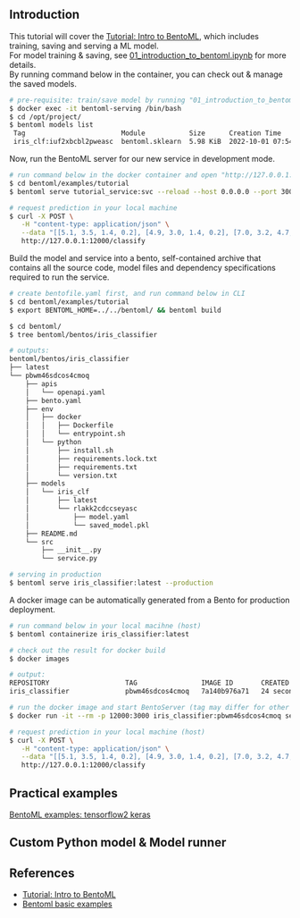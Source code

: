 ## Introduction
This tutorial will cover the [Tutorial: Intro to BentoML], which includes training, saving and serving a ML model.  
For model training & saving, see [01_introduction_to_bentoml.ipynb] for more details.  
By running command below in the container, you can check out & manage the saved models.  
```bash
# pre-requisite: train/save model by running "01_introduction_to_bentoml.ipynb"
$ docker exec -it bentoml-serving /bin/bash
$ cd /opt/project/
$ bentoml models list
 Tag                        Module           Size      Creation Time
 iris_clf:iuf2xbcbl2pweasc  bentoml.sklearn  5.98 KiB  2022-10-01 07:54:25
```

Now, run the BentoML server for our new service in development mode.  
```bash
# run command below in the docker container and open "http://127.0.0.1:12000/" in your browser
$ cd bentoml/examples/tutorial
$ bentoml serve tutorial_service:svc --reload --host 0.0.0.0 --port 3000

# request prediction in your local machine
$ curl -X POST \
   -H "content-type: application/json" \
   --data "[[5.1, 3.5, 1.4, 0.2], [4.9, 3.0, 1.4, 0.2], [7.0, 3.2, 4.7, 1.4], [6.8, 3.2, 5.9, 2.3]]" \
   http://127.0.0.1:12000/classify
```

Build the model and service into a bento, self-contained archive that contains all the source code, model files and dependency specifications required to run the service.
```bash
# create bentofile.yaml first, and run command below in CLI
$ cd bentoml/examples/tutorial
$ export BENTOML_HOME=../../bentoml/ && bentoml build

$ cd bentoml/
$ tree bentoml/bentos/iris_classifier

# outputs:
bentoml/bentos/iris_classifier
├── latest
└── pbwm46sdcos4cmoq
    ├── apis
    │   └── openapi.yaml
    ├── bento.yaml
    ├── env
    │   ├── docker
    │   │   ├── Dockerfile
    │   │   └── entrypoint.sh
    │   └── python
    │       ├── install.sh
    │       ├── requirements.lock.txt
    │       ├── requirements.txt
    │       └── version.txt
    ├── models
    │   └── iris_clf
    │       ├── latest
    │       └── rlakk2cdccseyasc
    │           ├── model.yaml
    │           └── saved_model.pkl
    ├── README.md
    └── src
        ├── __init__.py
        └── service.py

# serving in production
$ bentoml serve iris_classifier:latest --production
```

A docker image can be automatically generated from a Bento for production deployment.  
```bash
# run command below in your local macihne (host)
$ bentoml containerize iris_classifier:latest

# check out the result for docker build
$ docker images

# output: 
REPOSITORY                   TAG                IMAGE ID       CREATED          SIZE
iris_classifier              pbwm46sdcos4cmoq   7a140b976a71   24 seconds ago   834MB

# run the docker image and start BentoServer (tag may differ for other environment)
$ docker run -it --rm -p 12000:3000 iris_classifier:pbwm46sdcos4cmoq serve --production

# request prediction in your local machine (host)
$ curl -X POST \
   -H "content-type: application/json" \
   --data "[[5.1, 3.5, 1.4, 0.2], [4.9, 3.0, 1.4, 0.2], [7.0, 3.2, 4.7, 1.4], [6.8, 3.2, 5.9, 2.3]]" \
   http://127.0.0.1:12000/classify
```


## Practical examples
[BentoML examples: tensorflow2 keras]

## Custom Python model & Model runner



## References
- [Tutorial: Intro to BentoML]
- [Bentoml basic examples]



[Tutorial: Intro to BentoML]: https://docs.bentoml.org/en/latest/tutorial.html
[1.0.0 Migration Guide]: https://docs.bentoml.org/en/latest/guides/migration.html
[Bentoml basic examples]: https://zzsza.github.io/mlops/2021/04/18/bentoml-basic/
[01_introduction_to_bentoml.ipynb]: https://github.com/youjin2/mlops/blob/main/bentoml/examples/01_introduction_to_bentoml.ipynb
[BentoML examples: tensorflow2 keras]: https://github.com/bentoml/BentoML/tree/main/examples/tensorflow2_keras
[tmp]: https://towardsdatascience.com/bentoml-create-an-ml-powered-prediction-service-in-minutes-23d135d6ca76

